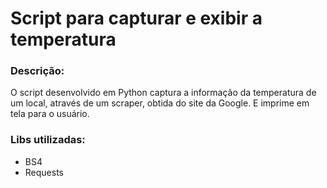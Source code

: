 # Script para capturar e exibir a temperatura

### Descrição:

O script desenvolvido em Python captura a informação da temperatura de um local, através de um scraper, obtida do site da Google. E imprime em tela para o usuário.

### Libs utilizadas:

- BS4
- Requests 